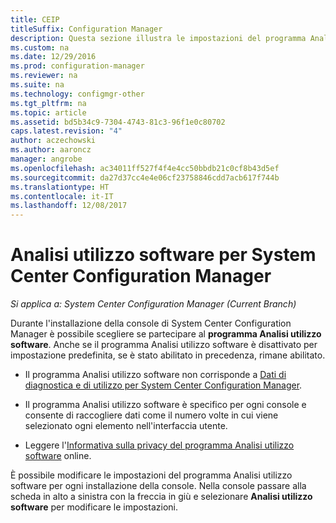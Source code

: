 ```yaml
---
title: CEIP
titleSuffix: Configuration Manager
description: Questa sezione illustra le impostazioni del programma Analisi utilizzo software per System Center Configuration Manager.
ms.custom: na
ms.date: 12/29/2016
ms.prod: configuration-manager
ms.reviewer: na
ms.suite: na
ms.technology: configmgr-other
ms.tgt_pltfrm: na
ms.topic: article
ms.assetid: bd5b34c9-7304-4743-81c3-96f1e0c80702
caps.latest.revision: "4"
author: aczechowski
ms.author: aaroncz
manager: angrobe
ms.openlocfilehash: ac34011ff527f4f4e4cc50bbdb21c0cf8b43d5ef
ms.sourcegitcommit: da27d37cc4e4e06cf23758846cdd7acb617f744b
ms.translationtype: HT
ms.contentlocale: it-IT
ms.lasthandoff: 12/08/2017
---
```

# <a name="customer-experience-improvement-program-ceip-for-system-center-configuration-manager"></a>Analisi utilizzo software per System Center Configuration Manager

*Si applica a: System Center Configuration Manager (Current Branch)*

Durante l'installazione della console di System Center Configuration Manager è possibile scegliere se partecipare al **programma Analisi utilizzo software**. Anche se il programma Analisi utilizzo software è disattivato per impostazione predefinita, se è stato abilitato in precedenza, rimane abilitato.  

-   Il programma Analisi utilizzo software non corrisponde a [Dati di diagnostica e di utilizzo per System Center Configuration Manager](../../../core/plan-design/diagnostics/diagnostics-and-usage-data.md).  

-   Il programma Analisi utilizzo software è specifico per ogni console e consente di raccogliere dati come il numero volte in cui viene selezionato ogni elemento nell'interfaccia utente.  

-   Leggere l'[Informativa sulla privacy del programma Analisi utilizzo software](https://www.microsoft.com/products/ceip/en-us/privacypolicy.mspx) online.  

È possibile modificare le impostazioni del programma Analisi utilizzo software per ogni installazione della console. Nella console passare alla scheda in alto a sinistra con la freccia in giù e selezionare **Analisi utilizzo software** per modificare le impostazioni.  
